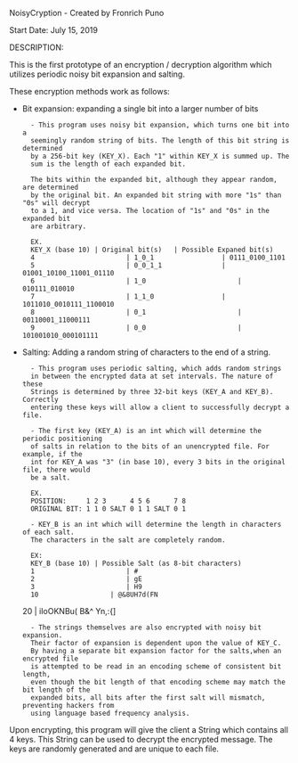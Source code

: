 NoisyCryption - Created by Fronrich Puno

Start Date: July 15, 2019

DESCRIPTION:

This is the first prototype of an encryption / decryption algorithm which
utilizes periodic noisy bit expansion and salting.

These encryption methods work as follows:

- Bit expansion: expanding a single bit into a larger number of bits

		- This program uses noisy bit expansion, which turns one bit into a
		seemingly random string of bits. The length of this bit string is determined
		by a 256-bit key (KEY_X). Each "1" within KEY_X is summed up. The
		sum is the length of each expanded bit.

		The bits within the expanded bit, although they appear random, are determined
		by the original bit. An expanded bit string with more "1s" than "0s" will decrypt
		to a 1, and vice versa. The location of "1s" and "0s" in the expanded bit
		are arbitrary.

		EX.
		KEY_X (base 10) | Original bit(s) 	| Possible Expaned bit(s)
		4		         		| 1_0_1			       	| 0111_0100_1101
		5		         		| 0_0_1_1		       	| 01001_10100_11001_01110
		6		         		| 1_0			        	| 010111_010010
		7		         		| 1_1_0	      			| 1011010_0010111_1100010
		8			        	| 0_1		        		| 00110001_11000111
		9			        	| 0_0		        		| 101001010_000101111

- Salting: Adding a random string of characters to the end of a string.

		- This program uses periodic salting, which adds random strings
		in between the encrypted data at set intervals. The nature of these
		Strings is determined by three 32-bit keys (KEY_A and KEY_B). Correctly
		entering these keys will allow a client to successfully decrypt a file.

		- The first key (KEY_A) is an int which will determine the periodic positioning
		of salts in relation to the bits of an unencrypted file. For example, if the
		int for KEY_A was "3" (in base 10), every 3 bits in the original file, there would
		be a salt.

		EX.
		POSITION:     1 2 3      4 5 6      7 8
		ORIGINAL BIT: 1 1 0 SALT 0 1 1 SALT 0 1

		- KEY_B is an int which will determine the length in characters of each salt.
		The characters in the salt are completely random.

		EX:
		KEY_B (base 10)	| Possible Salt (as 8-bit characters)
		1			        	| #
		2			        	| gE
		3		         		| H9
		10	       			| @&8UH7d(FN
    20	       			| iIoOKNBu( B&^ Yn,:{]

		- The strings themselves are also encrypted with noisy bit expansion.
		Their factor of expansion is dependent upon the value of KEY_C.
		By having a separate bit expansion factor for the salts,when an encrypted file
		is attempted to be read in an encoding scheme of consistent bit length,
		even though the bit length of that encoding scheme may match the bit length of the
		expanded bits, all bits after the first salt will mismatch, preventing hackers from
		using language based frequency analysis.

Upon encrypting, this program will give the client a String which contains all 4 keys.
This String can be used to decrypt the encrypted message. The keys are randomly generated
and are unique to each file.

